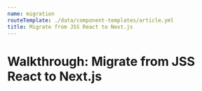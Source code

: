 ```yaml
---
name: migration
routeTemplate: ./data/component-templates/article.yml
title: Migrate from JSS React to Next.js
---
```

# Walkthrough: Migrate from JSS React to Next.js